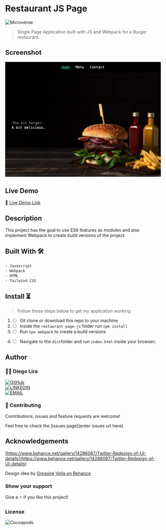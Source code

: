 # Restaurant JS Page
![Microverse](https://img.shields.io/badge/-Microverse-6F23FF?style=for-the-badge)

> Single Page Application built with JS and Webpack for a Burger restaurant. 

## Screenshot

![image](screenshot.png)

## Live Demo

🔗 [Live Demo Link](https://lirad.github.io/restaurant-page-js/#home)

## Description

This project has the goal to use ES6 features as modules and also implement Webpack to create build versions of the project.

## Built With 🛠

```
- Javascript
- Webpack
- HTML
- Tailwind CSS
```

## Install ⏳

> Follow these steps below to get my application working

1. - [ ] Git clone or download this repo to your machine
2. - [ ] Inside the `restaurant-page-js` folder run `npm install`
3. - [ ] Run `npx webpack` to create a build versions
4. - [ ] Navigate to the `dist`folder and run `index.html` inside your browser;


## Author

### 👨‍💻 Diego Lira
[![GitHub](https://img.shields.io/badge/-GitHub-000?style=for-the-badge&logo=GitHub&logoColor=white)](https://github.com/lirad) <br>
[![LINKEDIN](https://img.shields.io/badge/-LINKEDIN-0077B5?style=for-the-badge&logo=Linkedin&logoColor=white)](https://www.linkedin.com/in/diegoalira/) <br>
[![EMAIL](https://img.shields.io/badge/-EMAIL-D14836?style=for-the-badge&logo=Mail.Ru&logoColor=white)](mailto:diegoalira@gmail.com) <br>


### 🤝 Contributing

Contributions, issues and feature requests are welcome!

Feel free to check the [issues page](enter issues url here).

## Acknowledgements

[https://www.behance.net/gallery/14286087/Twitter-Redesign-of-UI-details](https://www.behance.net/gallery/14286087/Twitter-Redesign-of-UI-details)

Design idea by [Gregoire Vella on Behance](https://www.behance.net/gregoirevella)

### Show your support

Give a ⭐️ if you like this project!

### License

![Cocoapods](https://img.shields.io/cocoapods/l/AFNetworking?color=red&style=for-the-badge)
